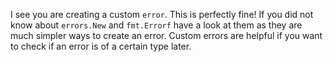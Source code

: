 I see you are creating a custom `error`. This is perfectly fine! If you did not know about `errors.New` and `fmt.Errorf` 
have a look at them as they are much simpler ways to create an error. Custom errors are helpful if you want to check if an 
error is of a certain type later.
